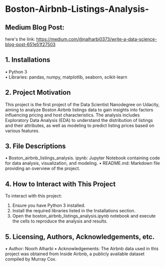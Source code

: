 # Boston-Airbnb-Listings-Analysis-

## Medium Blog Post:
here's the link: https://medium.com/@nalharbi0373/write-a-data-science-blog-post-651e51f27503

## 1. Installations
•	Python 3 <br>
•	Libraries: pandas, numpy, matplotlib, seaborn, scikit-learn

## 2. Project Motivation
This project is the first project of the Data Scientist Nanodegree on Udacity, aiming to analyze Boston Airbnb listings data to gain insights into factors influencing pricing and host characteristics. The analysis includes Exploratory Data Analysis (EDA) to understand the distribution of listings and their attributes, as well as modeling to predict listing prices based on various features.

## 3. File Descriptions
•	Boston_airbnb_listings_analysis. ipynb: Jupyter Notebook containing code for data analysis, visualization, and modeling.
•	README.md: Markdown file providing an overview of the project.

## 4. How to Interact with This Project
To interact with this project:
1.	Ensure you have Python 3 installed.
2.	Install the required libraries listed in the Installations section.
3.	Open the boston_airbnb_listings_analysis.ipynb notebook and execute the cells to reproduce the analysis and results.

## 5. Licensing, Authors, Acknowledgements, etc.
•	Author: Noorh Alharbi
•	Acknowledgements: The Airbnb data used in this project was obtained from Inside Airbnb, a publicly available dataset compiled by Murray Cox.


